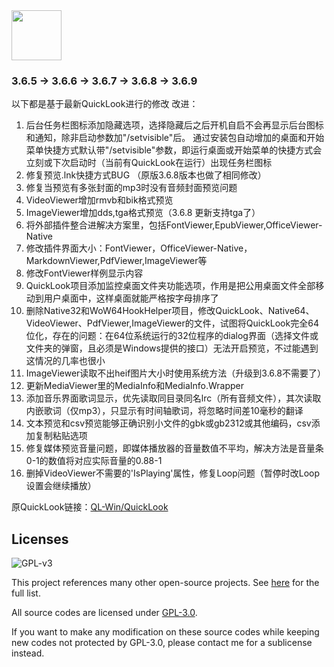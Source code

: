 <img src="https://user-images.githubusercontent.com/1687847/82130498-8c3eac80-97d4-11ea-9e88-372ab9c50295.png" width="80">



### 3.6.5 -> 3.6.6 -> 3.6.7 -> 3.6.8 -> 3.6.9

以下都是基于最新QuickLook进行的修改
改进：
1. 后台任务栏图标添加隐藏选项，选择隐藏后之后开机自启不会再显示后台图标和通知，除非启动参数加"/setvisible"后。
通过安装包自动增加的桌面和开始菜单快捷方式默认带"/setvisible"参数，即运行桌面或开始菜单的快捷方式会立刻或下次启动时（当前有QuickLook在运行）出现任务栏图标
1. 修复预览.lnk快捷方式BUG （原版3.6.8版本也做了相同修改）
1. 修复当预览有多张封面的mp3时没有音频封面预览问题
1. VideoViewer增加rmvb和bik格式预览
1. ImageViewer增加dds,tga格式预览（3.6.8 更新支持tga了）
1. 将外部插件整合进解决方案里，包括FontViewer,EpubViewer,OfficeViewer-Native
1. 修改插件界面大小：FontViewer，OfficeViewer-Native，MarkdownViewer,PdfViewer,ImageViewer等
1. 修改FontViewer样例显示内容
1. QuickLook项目添加监控桌面文件夹功能选项，作用是把公用桌面文件全部移动到用户桌面中，这样桌面就能严格按字母排序了
1. 删除Native32和WoW64HookHelper项目，修改QuickLook、Native64、VideoViewer、PdfViewer,ImageViewer的文件，试图将QuickLook完全64位化，存在的问题：在64位系统运行的32位程序的dialog界面（选择文件或文件夹的弹窗，且必须是Windows提供的接口）无法开启预览，不过能遇到这情况的几率也很小
1. ImageViewer读取不出heif图片大小时使用系统方法（升级到3.6.8不需要了）
1. 更新MediaViewer里的MediaInfo和MediaInfo.Wrapper
1. 添加音乐界面歌词显示，优先读取同目录同名lrc（所有音频文件），其次读取内嵌歌词（仅mp3），只显示有时间轴歌词，将忽略时间差10毫秒的翻译
1. 文本预览和csv预览能够正确识别小文件的gbk或gb2312或其他编码，csv添加复制粘贴选项
1. 修复媒体预览音量问题，即媒体播放器的音量数值不平均，解决方法是音量条0-1的数值将对应实际音量的0.88-1
1. 删掉VideoViewer不需要的'IsPlaying'属性，修复Loop问题（暂停时改Loop设置会继续播放）






原QuickLook链接：[QL-Win/QuickLook](https://github.com/QL-Win/QuickLook)

## Licenses

![GPL-v3](https://www.gnu.org/graphics/gplv3-127x51.png)

This project references many other open-source projects. See [here](https://github.com/QL-Win/QuickLook/wiki/On-the-Shoulders-of-Giants) for the full list.

All source codes are licensed under [GPL-3.0](https://opensource.org/licenses/GPL-3.0).

If you want to make any modification on these source codes while keeping new codes not protected by GPL-3.0, please contact me for a sublicense instead.
